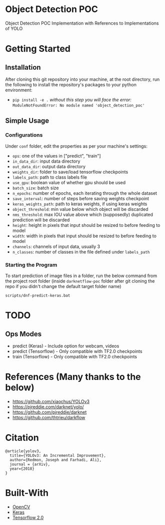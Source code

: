 # Object Detection POC
Object Detection POC Implementation with References to Implementations of YOLO

# Getting Started
## Installation
After cloning this git repository into your machine, at the root directory, run the following to install the repository's packages to your python environment:
* `pip install -e .`
*without this step you will face the error:* `ModuleNotFoundError: No module named 'object_detection_poc'`

## Simple Usage
### Configurations
Under `conf` folder, edit the properties as per your machine's settings:
* `ops`: one of the values in ["predict", "train"]
* `in_data_dir`: input data directory
* `out_data_dir`: output data directory
* `weights_dir`: folder to save/load tensorflow checkpoints
* `labels_path`: path to class labels file
* `use_gpu`: boolean value of whether gpu should be used
* `batch_size`: batch size
* `n_epochs`: number of epochs, each iterating through the whole dataset
* `save_interval`: number of steps before saving weights checkpoint
* `keras_weights_path`: path to keras weights, if using keras weights
* `object_threshold`: min value below which object will be discarded
* `nms_threshold`: max IOU value above which (supposedly) duplicated prediction will be discarded 
* `height`: height in pixels that input should be resized to before feeding to model
* `width`: width in pixels that input should be resized to before feeding to model
* `channels`: channels of input data, usually 3
* `n_classes`: number of classes in the file defined under `labels_path`
### Starting the Program
To start prediction of image files in a folder, run the below command from the project root folder (inside `darknetflow-poc` folder after git cloning the repo if you didn't change the default target folder name)
```(bash)
scripts/dnf-predict-keras.bat
```

# TODO
## Ops Modes
* predict (Keras) - Include option for webcam, videos
* predict (Tensorflow) - Only compatible with TF2.0 checkpoints
* train (Tensorflow) - Only compatible with TF2.0 checkpoints

# References (Many thanks to the below)
* https://github.com/xiaochus/YOLOv3
* https://pjreddie.com/darknet/yolo/
* https://github.com/pjreddie/darknet
* https://github.com/thtrieu/darkflow

# Citation
```
@article{yolov3,
  title={YOLOv3: An Incremental Improvement},
  author={Redmon, Joseph and Farhadi, Ali},
  journal = {arXiv},
  year={2018}
}
```

# Built-With
* [OpenCV](https://opencv.org/)
* [Keras](https://keras.io/)
* [Tensorflow 2.0](https://www.tensorflow.org/)
